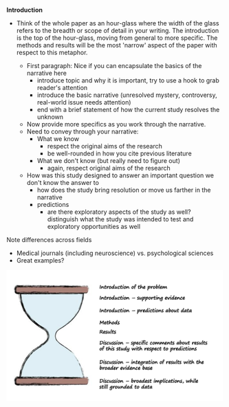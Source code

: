 

**Introduction**
* Think of the whole paper as an hour-glass where the width of the glass refers to the breadth or scope of detail in your writing. The introduction is the top of the hour-glass, moving from general to more specific. The methods and results will be the most 'narrow' aspect of the paper with respect to this metaphor.

  * First paragraph: Nice if you can encapsulate the basics of the narrative here
    * introduce topic and why it is important, try to use a hook to grab reader's attention 
    * introduce the basic narrative (unresolved mystery, controversy, real-world issue needs attention)
    * end with a brief statement of how the current study resolves the unknown
  * Now provide more specifics as you work through the narrative. 
  * Need to convey through your narrative:
    * What we know
      * respect the original aims of the research
      * be well-rounded in how you cite previous literature
    * What we don't know (but really need to figure out)
      * again, respect original aims of the research
  * How was this study designed to answer an important question we don't know the answer to
    * how does the study bring resolution or move us farther in the narrative 
    * predictions
      * are there exploratory aspects of the study as well? distinguish what the study was intended to test and exploratory opportunities as well

Note differences across fields
  * Medical journals (including neuroscience) vs. psychological sciences
  * Great examples?


![](images/empirical-hourglass.png)